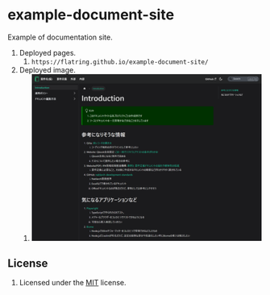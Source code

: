 # example-document-site

Example of documentation site.

1. Deployed pages.
    1. `https://flatring.github.io/example-document-site/`
1. Deployed image.
    1. ![image](/website/static/img/screenshot_website.png)

## License

1. Licensed under the [MIT](LICENSE) license.

